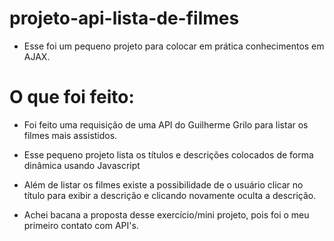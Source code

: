 # projeto-api-lista-de-filmes
- Esse foi um pequeno projeto para colocar em prática conhecimentos em AJAX.

# O que foi feito:
- Foi feito uma requisição de uma API do Guilherme Grilo para listar os filmes mais assistidos.
- Esse pequeno projeto lista os títulos e descrições colocados de forma dinâmica usando Javascript
- Além de listar os filmes existe a possibilidade de o usuário clicar no título para exibir a descrição e clicando novamente oculta a descrição.

- Achei bacana a proposta desse exercício/mini projeto, pois foi o meu primeiro contato com API's.
